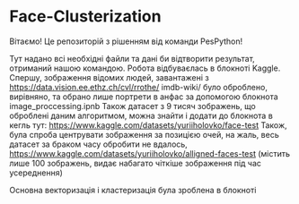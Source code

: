 # Face-Clusterization
Вітаємо! Це репозиторій з рішенням від команди PesPython! 

Тут надано всі необхідні файли та дані би відтворити результат, отриманий нашою командою. 
Робота відбуваєлась в блокноті Kaggle. 
Спершу, зображення відомих людей, завантажені з https://data.vision.ee.ethz.ch/cvl/rrothe/
imdb-wiki/ було оброблено, вирівняно, та обрано лише портрети в анфас за допомогою блокнота image_proccessing.ipnb
Також датасет з 9 тисяч зображень, що оброблені даним алгоритмом, можна знайти і додати до блокнота в кегль тут: https://www.kaggle.com/datasets/yuriiholovko/face-test
Також, була спроба центрувати зображення за позицією очей, на жаль, весь датасет за браком часу обробити не вдалось, https://www.kaggle.com/datasets/yuriiholovko/alligned-faces-test (містить лише 100 зображень, видає набагато чіткіше зображення під час усереднення)

Основна векторизація і кластеризація була зроблена в блокноті 
